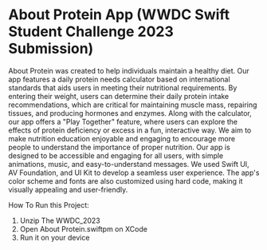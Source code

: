 # About Protein App (WWDC Swift Student Challenge 2023 Submission)

About Protein was created to help individuals maintain a healthy diet. Our app features a daily protein needs calculator based on international standards that aids users in meeting their nutritional requirements. By entering their weight, users can determine their daily protein intake recommendations, which are critical for maintaining muscle mass, repairing tissues, and producing hormones and enzymes. Along with the calculator, our app offers a "Play Together" feature, where users can explore the effects of protein deficiency or excess in a fun, interactive way. We aim to make nutrition education enjoyable and engaging to encourage more people to understand the importance of proper nutrition. Our app is designed to be accessible and engaging for all users, with simple animations, music, and easy-to-understand messages. We used Swift UI, AV Foundation, and UI Kit to develop a seamless user experience. The app's color scheme and fonts are also customized using hard code, making it visually appealing and user-friendly.

How To Run this Project:
1. Unzip The WWDC_2023 
2. Open About Protein.swiftpm on XCode
3. Run it on your device

